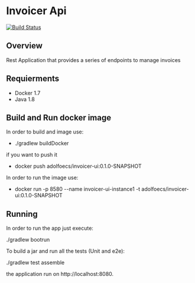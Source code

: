 # Invoicer Api

[![Build Status](https://travis-ci.org/caelwinner/invoicer-api.svg?branch=master)](https://travis-ci.org/caelwinner/invoicer-api)

## Overview

Rest Application that provides a series of endpoints to manage invoices

## Requierments
- Docker 1.7
- Java 1.8


## Build and Run docker image

In order to build and image use:
- ./gradlew buildDocker

if you want to push it
- docker push adolfoecs/invoicer-ui:0.1.0-SNAPSHOT

In order to run the image use:

- docker run -p 8580 --name invoicer-ui-instance1 -t adolfoecs/invoicer-ui:0.1.0-SNAPSHOT

## Running

In order to run the app just execute:

./gradlew bootrun

To build a jar and run all the tests (Unit and e2e):

./gradlew test assemble

the application run on http://localhost:8080.